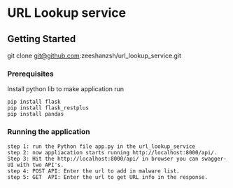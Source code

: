 # URL Lookup service


## Getting Started

git clone git@github.com:zeeshanzsh/url_lookup_service.git

### Prerequisites
Install python lib to make application run
```
pip install flask
pip install flask_restplus
pip install pandas

```

### Running the application
```
step 1: run the Python file app.py in the url_lookup_service
step 2: now appliacation starts running http://localhost:8000/api/.
Step 3: Hit the http://localhost:8000/api/ in browser you can swagger-UI with two API's.
step 4: POST API: Enter the url to add in malware list.
step 5: GET  API: Enter the url to get URL info in the response.

```
